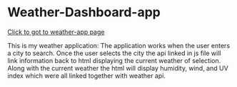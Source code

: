 # Weather-Dashboard-app

[Click to got to weather-app page](https://github.com/AdrianStorr/Weather-Dashboard-app)

This is my weather application: The application works when the user enters a city to search. Once the user selects the city the  api linked in js file will link information back to html displaying the current weather of selection. Along with the current weather the html will display humidity, wind, and UV index which were all linked together with weather api.